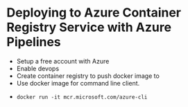 # Deploying to Azure Container Registry Service with Azure Pipelines

- Setup a free account with Azure
- Enable devops
- Create container registry to push docker image to
- Use docker image for command line client.

* `docker run -it mcr.microsoft.com/azure-cli`
